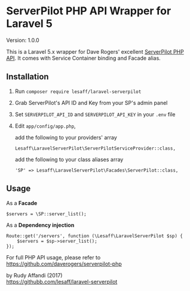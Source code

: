 # ServerPilot PHP API Wrapper for Laravel 5
Version: 1.0.0

This is a Laravel 5.x wrapper for Dave Rogers' excellent [ServerPilot PHP API](https://github.com/daverogers/serverpilot-php). It comes with Service Container binding and Facade alias.

## Installation
1. Run `composer require lesaff/laravel-serverpilot`
2. Grab ServerPilot's API ID and Key from your SP's admin panel
3. Set `SERVERPILOT_API_ID` and `SERVERPILOT_API_KEY` in your `.env` file
4. Edit `app/config/app.php`,

	add the following to your providers' array
	```
	Lesaff\LaravelServerPilot\ServerPilotServiceProvider::class,
	```
	add the following to your class aliases array
	```
	'SP' => Lesaff\LaravelServerPilot\Facades\ServerPilot::class,
	```

## Usage

As a **Facade**
```
$servers = \SP::server_list();
```

As a **Dependency injection**
```
Route::get('/servers', function (\Lesaff\LaravelServerPilot $sp) {
	$servers = $sp->server_list();
});
```

For full PHP API usage, please refer to https://github.com/daverogers/serverpilot-php

by Rudy Affandi (2017)  
https://githubb.com/lesaff/laravel-serverpilot
